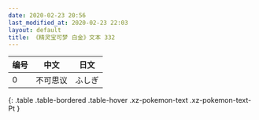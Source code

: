 ```yaml
---
date: 2020-02-23 20:56
last_modified_at: 2020-02-23 22:03
layout: default
title: 《精灵宝可梦 白金》文本 332
---
```

| 编号 | 中文 | 日文 |
| ---- | ---- | ---- |
| 0 | 不可思议 | ふしぎ |
{: .table .table-bordered .table-hover .xz-pokemon-text .xz-pokemon-text-Pt }